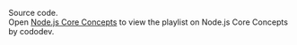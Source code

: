Source code.\
Open [Node.js Core Concepts](https://youtube.com/playlist?list=PLCiGw8i6Nhvo08rQd9J7e19ToKMCJVKaM) to view the playlist on Node.js Core Concepts by cododev.
